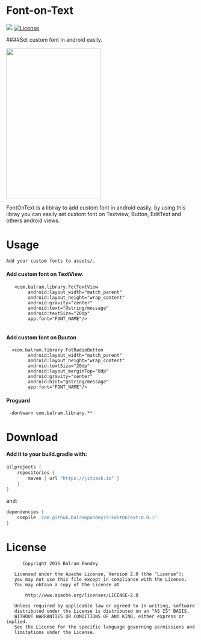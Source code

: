 # Font-on-Text
[![](https://jitpack.io/v/balrampandey19/FontOnText.svg)](https://jitpack.io/#balrampandey19/FontOnText)
[![License](http://img.shields.io/:license-apache-blue.svg)](http://www.apache.org/licenses/LICENSE-2.0.html)


####Set custom font in android easily. 

<img align="center" src='https://raw.githubusercontent.com/balrampandey19/FontOnText/master/Screen/img.jpeg' width='250' height='400'/>

FontOnText is a libiray to add custom font in android easily. by using this libray you can easily set custom font on Textview, Button, EditText and others android views.

# Usage
```
Add your custom fonts to assets/.
```

#### Add custom font on TextView.
```
   <com.balram.library.FotTextView
        android:layout_width="match_parent"
        android:layout_height="wrap_content"
        android:gravity="center"
        android:text="@string/message"
        android:textSize="20dp"
        app:font="FONT_NAME"/>
        
```

#### Add custom font on Buuton

```
  <com.balram.library.FotRadioButton
        android:layout_width="match_parent"
        android:layout_height="wrap_content"
        android:textSize="20dp"
        android:layout_marginTop="8dp"
        android:gravity="center"
        android:hint="@string/message"
        app:font="FONT_NAME"/>
```
#### Proguard

```
 -dontwarn com.balram.library.**
```


# Download

#### Add it to your build.gradle with:
```gradle
allprojects {
    repositories {
        maven { url "https://jitpack.io" }
    }
}
```
and:

```gradle
dependencies {
    compile 'com.github.balrampandey19:FontOnText:0.0.1'
}
```

# License

```
      Copyright 2016 Balram Pandey

   Licensed under the Apache License, Version 2.0 (the "License");
   you may not use this file except in compliance with the License.
   You may obtain a copy of the License at

       http://www.apache.org/licenses/LICENSE-2.0

   Unless required by applicable law or agreed to in writing, software
   distributed under the License is distributed on an "AS IS" BASIS,
   WITHOUT WARRANTIES OR CONDITIONS OF ANY KIND, either express or implied.
   See the License for the specific language governing permissions and
   limitations under the License.

```




